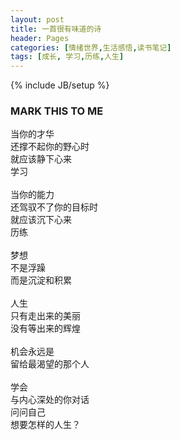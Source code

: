 ```yaml
---
layout: post
title: 一首很有味道的诗
header: Pages
categories: [情绪世界,生活感悟,读书笔记]
tags: [成长, 学习,历练,人生]
---
```

{% include JB/setup %}

### MARK THIS TO ME

当你的才华<br />
还撑不起你的野心时<br />
就应该静下心来<br />
学习<br />
<br />
当你的能力<br />
还驾驭不了你的目标时<br />
就应该沉下心来<br />
历练<br />
<br />
梦想<br />
不是浮躁<br />
而是沉淀和积累<br />
<br />
人生<br />
只有走出来的美丽<br />
没有等出来的辉煌<br />
<br />
机会永远是<br />
留给最渴望的那个人<br />
<br />
学会<br />
与内心深处的你对话<br />
问问自己<br />
想要怎样的人生？<br />